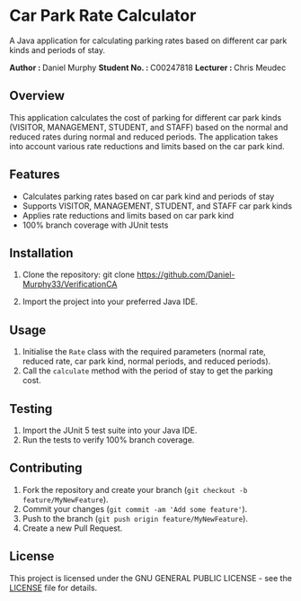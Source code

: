 # Car Park Rate Calculator

A Java application for calculating parking rates based on different car park kinds and periods of stay.

<b> Author : </b>Daniel Murphy
<b> Student No. : </b>C00247818
<b>Lecturer : </b> Chris Meudec

## Overview

This application calculates the cost of parking for different car park kinds (VISITOR, MANAGEMENT, STUDENT, and STAFF) based on the normal and reduced rates during normal and reduced periods. The application takes into account various rate reductions and limits based on the car park kind.

## Features

- Calculates parking rates based on car park kind and periods of stay
- Supports VISITOR, MANAGEMENT, STUDENT, and STAFF car park kinds
- Applies rate reductions and limits based on car park kind
- 100% branch coverage with JUnit tests

## Installation

1. Clone the repository: git clone https://github.com/Daniel-Murphy33/VerificationCA


2. Import the project into your preferred Java IDE.

## Usage

1. Initialise the `Rate` class with the required parameters (normal rate, reduced rate, car park kind, normal periods, and reduced periods).
2. Call the `calculate` method with the period of stay to get the parking cost.

## Testing

1. Import the JUnit 5 test suite into your Java IDE.
2. Run the tests to verify 100% branch coverage.

## Contributing

1. Fork the repository and create your branch (`git checkout -b feature/MyNewFeature`).
2. Commit your changes (`git commit -am 'Add some feature'`).
3. Push to the branch (`git push origin feature/MyNewFeature`).
4. Create a new Pull Request.

## License

This project is licensed under the GNU GENERAL PUBLIC LICENSE - see the [LICENSE](LICENSE) file for details.
